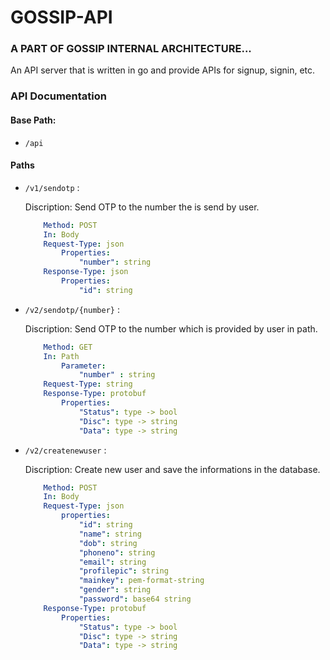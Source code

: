 # GOSSIP-API
### A PART OF GOSSIP INTERNAL ARCHITECTURE...

An API server that is written in go and provide APIs for signup, signin, etc.

### API Documentation

#### Base Path:
* `/api`

#### Paths
* `/v1/sendotp` :

    Discription: Send OTP to the number the is send by user.

    ```yaml
        Method: POST
        In: Body
        Request-Type: json
            Properties:
                "number": string
        Response-Type: json
            Properties:
                "id": string
    ```

* `/v2/sendotp/{number}` :

    Discription: Send OTP to the number which is provided by user in path.

    ```yaml
        Method: GET
        In: Path
            Parameter:
                "number" : string
        Request-Type: string
        Response-Type: protobuf
            Properties:
                "Status": type -> bool
                "Disc": type -> string
                "Data": type -> string
    ```

* `/v2/createnewuser` :

    Discription: Create new user and save the informations in the database.

    ```yaml
        Method: POST
        In: Body
        Request-Type: json
            properties:
                "id": string
                "name": string
                "dob": string
                "phoneno": string
                "email": string
                "profilepic": string
                "mainkey": pem-format-string
                "gender": string
                "password": base64 string
        Response-Type: protobuf
            Properties:
                "Status": type -> bool
                "Disc": type -> string
                "Data": type -> string


    ```





